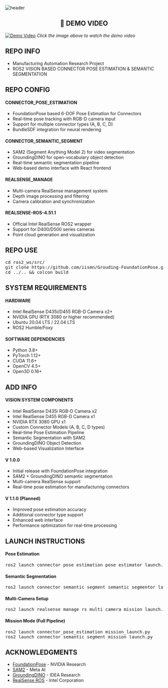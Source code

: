![header](https://capsule-render.vercel.app/api?type=rect&color=timeGradient&text=GROUNDING%20FOUNDATION%20POSE&fontSize=20)

## <div align=center>🎥 DEMO VIDEO</div>
[![Demo Video](https://img.youtube.com/vi/ed0Y8_NYxaQ/maxresdefault.jpg)](https://www.youtube.com/watch?v=ed0Y8_NYxaQ)
*Click the image above to watch the demo video*

## <div align=left>REPO INFO</div>  
- Manufacturing Automation Research Project
- ROS2 VISION BASED CONNECTOR POSE ESTIMATION & SEMANTIC SEGMENTATION  

## <div align=left>REPO CONFIG</div>  
#### CONNECTOR_POSE_ESTIMATION  
* FoundationPose based 6-DOF Pose Estimation for Connectors
* Real-time pose tracking with RGB-D camera input
* Support for multiple connector types (A, B, C, D)
* BundleSDF integration for neural rendering
#### CONNECTOR_SEMANTIC_SEGMENT  
* SAM2 (Segment Anything Model 2) for video segmentation
* GroundingDINO for open-vocabulary object detection
* Real-time semantic segmentation pipeline
* Web-based demo interface with React frontend
#### REALSENSE_MANAGE  
* Multi-camera RealSense management system
* Depth image processing and filtering
* Camera calibration and synchronization
#### REALSENSE-ROS-4.51.1  
* Official Intel RealSense ROS2 wrapper
* Support for D400/D500 series cameras
* Point cloud generation and visualization

## <div align=left>REPO USE</div> 
<pre>cd ros2_ws/src/  
git clone https://github.com/iismn/Grouding-FoundationPose.git  
cd ../.. && colcon build</pre>

## <div align=left>SYSTEM REQUIREMENTS</div>
#### HARDWARE
- Intel RealSense D435i/D455 RGB-D Camera x2+
- NVIDIA GPU (RTX 3080 or higher recommended)
- Ubuntu 20.04 LTS / 22.04 LTS
- ROS2 Humble/Foxy

#### SOFTWARE DEPENDENCIES
- Python 3.8+
- PyTorch 1.12+
- CUDA 11.6+
- OpenCV 4.5+
- Open3D 0.16+

## <div align=left>ADD INFO</div>
#### VISION SYSTEM COMPONENTS 
- Intel RealSense D435i RGB-D Camera x2
- Intel RealSense D455 RGB-D Camera x1  
- NVIDIA RTX 3080 GPU x1
- Custom Connector Models (A, B, C, D types)
- Real-time Pose Estimation Pipeline
- Semantic Segmentation with SAM2
- GroundingDINO Object Detection
- Web-based Visualization Interface

#### V 1.0.0
- Initial release with FoundationPose integration
- SAM2 + GroundingDINO semantic segmentation
- Multi-camera RealSense support
- Real-time pose estimation for manufacturing connectors

#### V 1.1.0 (Planned)
- Improved pose estimation accuracy
- Additional connector type support
- Enhanced web interface
- Performance optimization for real-time processing

## <div align=left>LAUNCH INSTRUCTIONS</div>
#### Pose Estimation
<pre>ros2 launch connector_pose_estimation pose_estimator_launch.py</pre>

#### Semantic Segmentation  
<pre>ros2 launch connector_semantic_segment semantic_segmentor_launch.py</pre>

#### Multi-Camera Setup
<pre>ros2 launch realsense_manage rs_multi_camera_mission_launch.py</pre>

#### Mission Mode (Full Pipeline)
<pre>ros2 launch connector_pose_estimation mission_launch.py
ros2 launch connector_semantic_segment mission_launch.py</pre>

## <div align=left>ACKNOWLEDGMENTS</div>
- [FoundationPose](https://github.com/NVlabs/FoundationPose) - NVIDIA Research
- [SAM2](https://github.com/facebookresearch/segment-anything-2) - Meta AI
- [GroundingDINO](https://github.com/IDEA-Research/GroundingDINO) - IDEA Research
- [RealSense ROS](https://github.com/IntelRealSense/realsense-ros) - Intel Corporation
